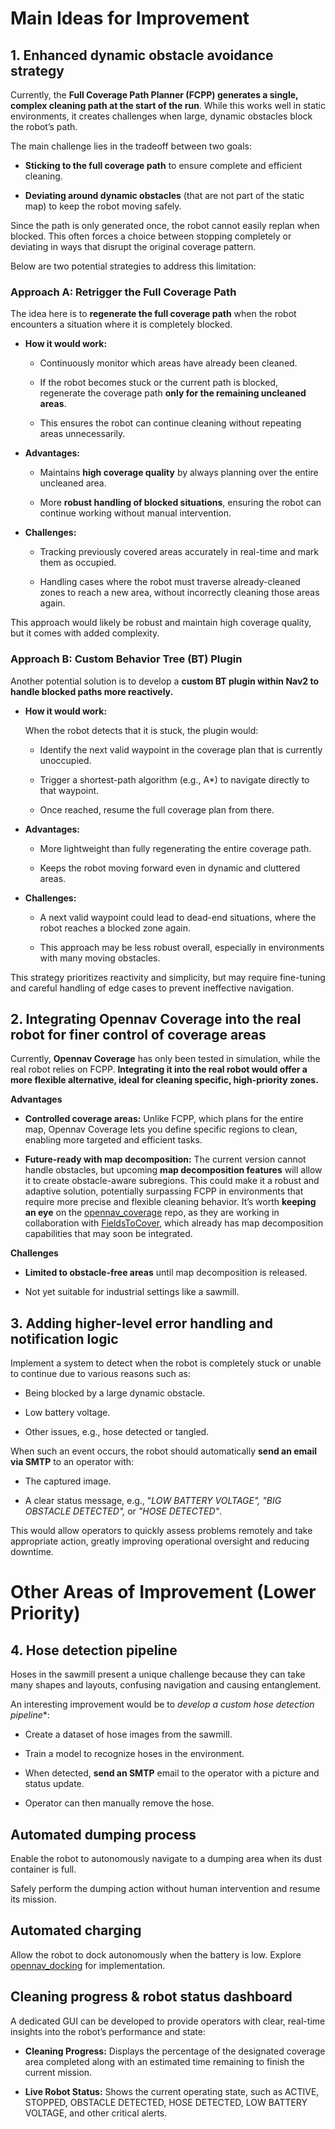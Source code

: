 # Main Ideas for Improvement

## 1. Enhanced dynamic obstacle avoidance strategy

Currently, the **Full Coverage Path Planner (FCPP) generates a single, complex cleaning path at the start of the run**.
While this works well in static environments, it creates challenges when large, dynamic obstacles block the robot’s path.

The main challenge lies in the tradeoff between two goals:

- **Sticking to the full coverage path** to ensure complete and efficient cleaning.

- **Deviating around dynamic obstacles** (that are not part of the static map) to keep the robot moving safely.

Since the path is only generated once, the robot cannot easily replan when blocked.
This often forces a choice between stopping completely or deviating in ways that disrupt the original coverage pattern.

Below are two potential strategies to address this limitation:

### Approach A: Retrigger the Full Coverage Path

The idea here is to **regenerate the full coverage path** when the robot encounters a situation where it is completely blocked.

- **How it would work:**

    - Continuously monitor which areas have already been cleaned.

    - If the robot becomes stuck or the current path is blocked, regenerate the coverage path **only for the remaining uncleaned areas**.

    - This ensures the robot can continue cleaning without repeating areas unnecessarily.

- **Advantages:**

    - Maintains **high coverage quality** by always planning over the entire uncleaned area.

    - More **robust handling of blocked situations**, ensuring the robot can continue working without manual intervention.

- **Challenges:**

    - Tracking previously covered areas accurately in real-time and mark them as occupied.

    - Handling cases where the robot must traverse already-cleaned zones to reach a new area, without incorrectly cleaning those areas again.


This approach would likely be robust and maintain high coverage quality, but it comes with added complexity.



### Approach B: Custom Behavior Tree (BT) Plugin

Another potential solution is to develop a **custom BT plugin within Nav2 to handle blocked paths more reactively.**

- **How it would work:**

    When the robot detects that it is stuck, the plugin would:

    - Identify the next valid waypoint in the coverage plan that is currently unoccupied.

    - Trigger a shortest-path algorithm (e.g., A*) to navigate directly to that waypoint.

    - Once reached, resume the full coverage plan from there.

- **Advantages:**

    - More lightweight than fully regenerating the entire coverage path.

    - Keeps the robot moving forward even in dynamic and cluttered areas.

- **Challenges:**

    - A next valid waypoint could lead to dead-end situations, where the robot reaches a blocked zone again.

    - This approach may be less robust overall, especially in environments with many moving obstacles.

This strategy prioritizes reactivity and simplicity, but may require fine-tuning and careful handling of edge cases to prevent ineffective navigation.

## 2. Integrating Opennav Coverage into the real robot for finer control of coverage areas

Currently, **Opennav Coverage** has only been tested in simulation, while the real robot relies on FCPP.
**Integrating it into the real robot would offer a more flexible alternative, ideal for cleaning specific, high-priority zones.**

**Advantages**

- **Controlled coverage areas:**
Unlike FCPP, which plans for the entire map, Opennav Coverage lets you define specific regions to clean, enabling more targeted and efficient tasks.

- **Future-ready with map decomposition:**
The current version cannot handle obstacles, but upcoming **map decomposition features** will allow it to create obstacle-aware subregions.
This could make it a robust and adaptive solution, potentially surpassing FCPP in environments that require more precise and flexible cleaning behavior.
It’s worth **keeping an eye** on the [opennav_coverage](https://github.com/open-navigation/opennav_coverage) repo, as they are working in collaboration with [FieldsToCover](https://github.com/Fields2Cover/Fields2Cover), which already has map decomposition capabilities that may soon be integrated.

**Challenges**

- **Limited to obstacle-free areas** until map decomposition is released.

- Not yet suitable for industrial settings like a sawmill.


## 3. Adding higher-level error handling and notification logic

Implement a system to detect when the robot is completely stuck or unable to continue due to various reasons such as:

- Being blocked by a large dynamic obstacle.

- Low battery voltage.

- Other issues, e.g., hose detected or tangled.

When such an event occurs, the robot should automatically **send an email via SMTP** to an operator with:

- The captured image.

- A clear status message, e.g., "<em>LOW BATTERY VOLTAGE", "BIG OBSTACLE DETECTED",</em> or <em>"HOSE DETECTED"</em>.

This would allow operators to quickly assess problems remotely and take appropriate action, greatly improving operational oversight and reducing downtime.



# Other Areas of Improvement (Lower Priority)

## 4. Hose detection pipeline

Hoses in the sawmill present a unique challenge because they can take many shapes and layouts, confusing navigation and causing entanglement.

An interesting improvement would be to *develop a custom hose detection pipeline**:

- Create a dataset of hose images from the sawmill.

- Train a model to recognize hoses in the environment.

- When detected, **send an SMTP** email to the operator with a picture and status update.

- Operator can then manually remove the hose.

## Automated dumping process

Enable the robot to autonomously navigate to a dumping area when its dust container is full.

Safely perform the dumping action without human intervention and resume its mission.


## Automated charging


Allow the robot to dock autonomously when the battery is low.
Explore [opennav_docking](https://github.com/open-navigation/opennav_docking) for implementation.

## Cleaning progress & robot status dashboard

A dedicated GUI can be developed to provide operators with clear, real-time insights into the robot’s performance and state:

- **Cleaning Progress:**
Displays the percentage of the designated coverage area completed along with an estimated time remaining to finish the current mission.

- **Live Robot Status:**
Shows the current operating state, such as ACTIVE, STOPPED, OBSTACLE DETECTED, HOSE DETECTED, LOW BATTERY VOLTAGE, and other critical alerts.